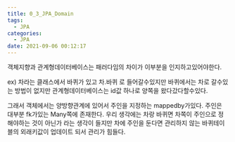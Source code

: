 ```yaml
---
title: 0_3_JPA_Domain
tags:
  - JPA
categories:
  - JPA
date: 2021-09-06 00:12:17
---
```



객체지향과 관계형데이터베이스는 패러다임의 차이가 이부분을 인지하고있어야한다.

ex) 차라는 클래스에서 바퀴가 있고 차.바퀴 로 들어갈수있지만 바퀴에서는 차로 갈수있는 방법이 없지만 
관계형데이터베이스는 id값 하나로 양쪽을 왔다갔다할수있다.

그래서 객체에서는 양방향관계에 있어서 주인을 지정하는 mappedby가있다.
주인은 대부분 fk가있는 Many쪽에 존재한다.
우리 생각에는 차랑 바퀴면 차쪽이 주인으로 정해야하는 것이 아닌가 라는 생각이 들지만
차에 주인을 둔다면 관리하지 않는 바퀴테이블의 외래키값이 업데이트 되서 관리가 힘들다.